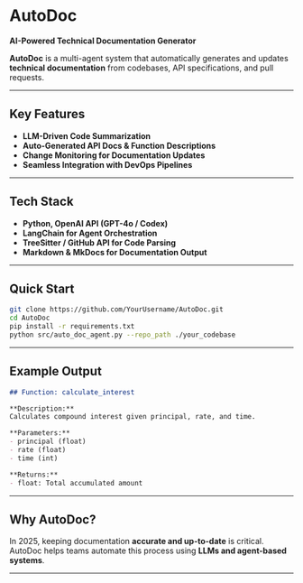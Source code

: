

# **AutoDoc**

**AI-Powered Technical Documentation Generator**

**AutoDoc** is a multi-agent system that automatically generates and updates **technical documentation** from codebases, API specifications, and pull requests.

---

## **Key Features**

* **LLM-Driven Code Summarization**
* **Auto-Generated API Docs & Function Descriptions**
* **Change Monitoring for Documentation Updates**
* **Seamless Integration with DevOps Pipelines**

---

## **Tech Stack**

* **Python, OpenAI API (GPT-4o / Codex)**
* **LangChain for Agent Orchestration**
* **TreeSitter / GitHub API for Code Parsing**
* **Markdown & MkDocs for Documentation Output**

---

## **Quick Start**

```bash
git clone https://github.com/YourUsername/AutoDoc.git
cd AutoDoc
pip install -r requirements.txt
python src/auto_doc_agent.py --repo_path ./your_codebase
```

---

## **Example Output**

```markdown
## Function: calculate_interest

**Description:**  
Calculates compound interest given principal, rate, and time.

**Parameters:**  
- principal (float)  
- rate (float)  
- time (int)

**Returns:**  
- float: Total accumulated amount
```

---

## **Why AutoDoc?**

In 2025, keeping documentation **accurate and up-to-date** is critical. AutoDoc helps teams automate this process using **LLMs and agent-based systems**.

---

